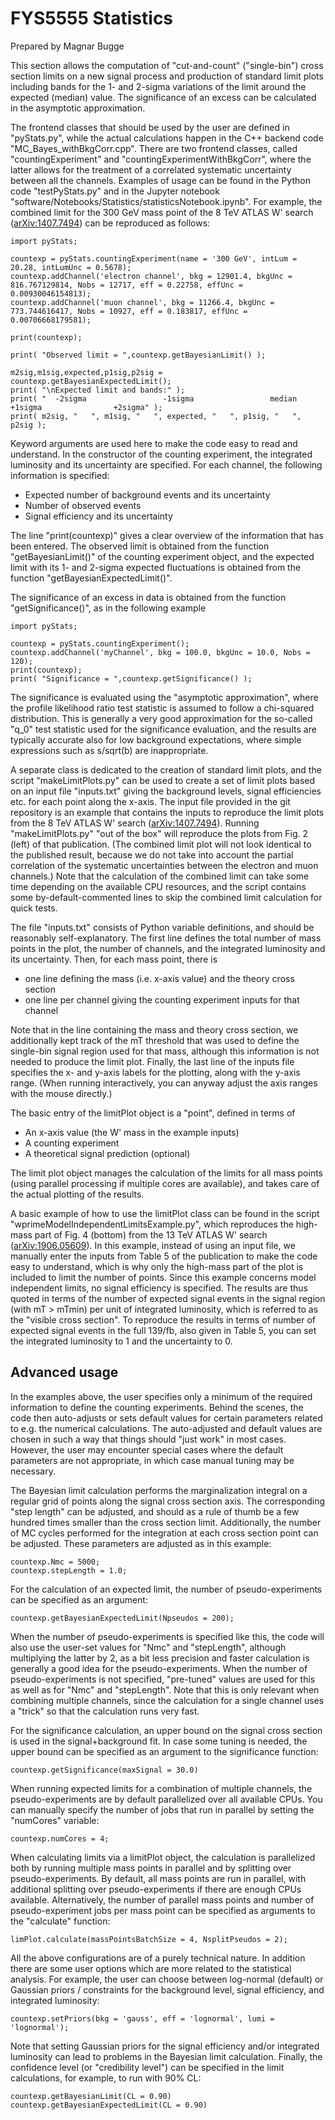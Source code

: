 # FYS5555 Statistics

Prepared by Magnar Bugge

This section allows the computation of "cut-and-count" ("single-bin") cross section limits on a new signal
process and production of standard limit plots including bands for the 1- and 2-sigma variations of the
limit around the expected (median) value. The significance of an excess can be calculated in the asymptotic
approximation.

The frontend classes that should be used by the user are defined in "pyStats.py", while the actual calculations
happen in the C++ backend code "MC_Bayes_withBkgCorr.cpp". There are two frontend classes, called "countingExperiment"
and "countingExperimentWithBkgCorr", where the latter allows for the treatment of a correlated systematic uncertainty
between all the channels. Examples of usage can be found in the Python code "testPyStats.py" and in the Jupyter
notebook "software/Notebooks/Statistics/statisticsNotebook.ipynb". For example, the combined limit for the 300 GeV mass point of the 8 TeV
ATLAS W' search ([arXiv:1407.7494](https://arxiv.org/abs/1407.7494)) can be reproduced as follows:

```
import pyStats;

countexp = pyStats.countingExperiment(name = '300 GeV', intLum = 20.28, intLumUnc = 0.5678);
countexp.addChannel('electron channel', bkg = 12901.4, bkgUnc = 816.767129814, Nobs = 12717, eff = 0.22758, effUnc = 0.00930046154813);
countexp.addChannel('muon channel', bkg = 11266.4, bkgUnc = 773.744616417, Nobs = 10927, eff = 0.183817, effUnc = 0.00706668179581);

print(countexp);

print( "Observed limit = ",countexp.getBayesianLimit() );

m2sig,m1sig,expected,p1sig,p2sig = countexp.getBayesianExpectedLimit();
print( "\nExpected limit and bands:" );
print( "  -2sigma                 -1sigma                 median                +1sigma                +2sigma" );
print( m2sig, "   ", m1sig, "   ", expected, "   ", p1sig, "   ", p2sig );
```

Keyword arguments are used here to make the code easy to read and understand. In the constructor of the counting experiment,
the integrated luminosity and its uncertainty are specified. For each channel, the following information is specified:
- Expected number of background events and its uncertainty
- Number of observed events
- Signal efficiency and its uncertainty

The line "print(countexp)" gives a clear overview of the information that has been entered. The observed limit is obtained from
the function "getBayesianLimit()" of the counting experiment object, and the expected limit with its 1- and 2-sigma expected
fluctuations is obtained from the function "getBayesianExpectedLimit()".

The significance of an excess in data is obtained from the function "getSignificance()", as in the following example

```
import pyStats;

countexp = pyStats.countingExperiment();
countexp.addChannel('myChannel', bkg = 100.0, bkgUnc = 10.0, Nobs = 120);
print(countexp);
print( "Significance = ",countexp.getSignificance() );
```

The significance is evaluated using the "asymptotic approximation", where the profile likelihood ratio test statistic is
assumed to follow a chi-squared distribution. This is generally a very good approximation for the so-called "q_0" test
statistic used for the significance evaluation, and the results are typically accurate also for low background expectations,
where simple expressions such as s/sqrt(b) are inappropriate.

A separate class is dedicated to the creation of standard limit plots, and the script "makeLimitPlots.py" can be used
to create a set of limit plots based on an input file "inputs.txt" giving the background levels, signal efficiencies etc.
for each point along the x-axis. The input file provided in the git repository is an example that contains the inputs
to reproduce the limit plots from the 8 TeV ATLAS W' search ([arXiv:1407.7494](https://arxiv.org/abs/1407.7494)).
Running "makeLimitPlots.py" "out of the box" will reproduce the plots from Fig. 2 (left) of that publication.
(The combined limit plot will not look identical to the published result, because we do not take into account
the partial correlation of the systematic uncertainties between the electron and muon channels.)
Note that the calculation of the combined limit can take some time depending on the available CPU resources, and the
script contains some by-default-commented lines to skip the combined limit calculation for quick tests.

The file "inputs.txt" consists of Python variable definitions, and should be reasonably self-explanatory. The first
line defines the total number of mass points in the plot, the number of channels, and the integrated luminosity and
its uncertainty. Then, for each mass point, there is
- one line defining the mass (i.e. x-axis value) and the theory cross section
- one line per channel giving the counting experiment inputs for that channel

Note that in the line containing the mass and theory cross section, we additionally kept track of the mT threshold
that was used to define the single-bin signal region used for that mass, although this information is not needed
to produce the limit plot. Finally, the last line of the inputs file specifies the x- and y-axis labels for the
plotting, along with the y-axis range. (When running interactively, you can anyway adjust the axis ranges with
the mouse directly.)

The basic entry of the limitPlot object is a "point", defined in terms of
- An x-axis value (the W' mass in the example inputs)
- A counting experiment
- A theoretical signal prediction (optional)

The limit plot object manages the calculation of the limits for all mass points (using parallel processing if
multiple cores are available), and takes care of the actual plotting of the results.

A basic example of how to use the limitPlot class can be found in the script "wprimeModelIndependentLimitsExample.py",
which reproduces the high-mass part of Fig. 4 (bottom) from the 13 TeV ATLAS W' search
([arXiv:1906.05609](https://arxiv.org/abs/1906.05609)). In this example, instead of using an input file, we manually
enter the inputs from Table 5 of the publication to make the code easy to understand, which is why only the high-mass
part of the plot is included to limit the number of points. Since this example concerns model independent limits,
no signal efficiency is specified. The results are thus quoted in terms of the number of expected signal events in
the signal region (with mT > mTmin) per unit of integrated luminosity, which is referred to as the "visible cross section".
To reproduce the results in terms of number of expected signal events in the full 139/fb, also given in Table 5,
you can set the integrated luminosity to 1 and the uncertainty to 0.

## Advanced usage

In the examples above, the user specifies only a minimum of the required information to define the counting
experiments. Behind the scenes, the code then auto-adjusts or sets default values for certain parameters related to
e.g. the numerical calculations. The auto-adjusted and default values are chosen in such a way that things should
"just work" in most cases. However, the user may encounter special cases where the default parameters are not
appropriate, in which case manual tuning may be necessary.

The Bayesian limit calculation performs the marginalization integral on a regular grid of points along the signal
cross section axis. The corresponding "step length" can be adjusted, and should as a rule of thumb be a few hundred
times smaller than the cross section limit. Additionally, the number of MC cycles performed for the integration
at each cross section point can be adjusted. These parameters are adjusted as in this example:

```
countexp.Nmc = 5000;
countexp.stepLength = 1.0;
```

For the calculation of an expected limit, the number of pseudo-experiments can be specified as an argument:

```
countexp.getBayesianExpectedLimit(Npseudos = 200);
```

When the number of pseudo-experiments is specified like this, the code will also use the user-set values
for "Nmc" and "stepLength", although multiplying the latter by 2, as a bit less precision and faster
calculation is generally a good idea for the pseudo-experiments. When the number of pseudo-experiments
is not specified, "pre-tuned" values are used for this as well as for "Nmc" and "stepLength". Note that
this is only relevant when combining multiple channels, since the calculation for a single channel
uses a "trick" so that the calculation runs very fast.

For the significance calculation, an upper bound on the signal cross section is used in the signal+background fit.
In case some tuning is needed, the upper bound can be specified as an argument to the significance function:

```
countexp.getSignificance(maxSignal = 30.0)
```

When running expected limits for a combination of multiple channels, the pseudo-experiments are by default
parallelized over all available CPUs. You can manually specify the number of jobs that run in parallel by
setting the "numCores" variable:

```
countexp.numCores = 4;
```

When calculating limits via a limitPlot object, the calculation is parallelized both by running multiple
mass points in parallel and by splitting over pseudo-experiments. By default, all mass points are run
in parallel, with additional splitting over pseudo-experiments if there are enough CPUs available.
Alternatively, the number of parallel mass points and number of pseudo-experiment jobs per mass point
can be specified as arguments to the "calculate" function:

```
limPlot.calculate(massPointsBatchSize = 4, NsplitPseudos = 2);
```

All the above configurations are of a purely technical nature. In addition there are some user options
which are more related to the statistical analysis. For example, the user can choose between log-normal (default)
or Gaussian priors / constraints for the background level, signal efficiency, and integrated luminosity:

```
countexp.setPriors(bkg = 'gauss', eff = 'lognormal', lumi = 'lognormal');
```

Note that setting Gaussian priors for the signal efficiency and/or integrated luminosity can lead to problems
in the Bayesian limit calculation. Finally, the confidence level (or "credibility level") can be specified
in the limit calculations, for example, to run with 90% CL:

```
countexp.getBayesianLimit(CL = 0.90)
countexp.getBayesianExpectedLimit(CL = 0.90)
```
